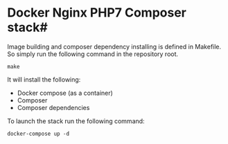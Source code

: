 # Docker Nginx PHP7 Composer stack#

Image building and composer dependency installing is defined in Makefile.
So simply run the following command in the repository root.
```
make
```

It will install the following:
- Docker compose (as a container)
- Composer
- Composer dependencies

To launch the stack run the following command:
```
docker-compose up -d
```